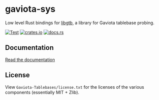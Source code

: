 gaviota-sys
===========

Low level Rust bindings for [libgtb](https://github.com/michiguel/Gaviota-Tablebases), a library for Gaviota tablebase probing.

[![Test](https://github.com/niklasf/rust-gaviota-sys/workflows/Test/badge.svg)](https://github.com/niklasf/rust-gaviota-sys/actions)
[![crates.io](https://img.shields.io/crates/v/gaviota-sys.svg)](https://crates.io/crates/gaviota-sys)
[![docs.rs](https://docs.rs/gaviota-sys/badge.svg)](https://docs.rs/gaviota-sys)

Documentation
-------------

[Read the documentation](https://docs.rs/gaviota-sys)

License
-------

View `Gaviota-Tablebases/license.txt` for the licenses of the various
components (essentially MIT + Zlib).

